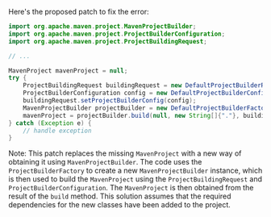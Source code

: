 Here's the proposed patch to fix the error:

```java
import org.apache.maven.project.MavenProjectBuilder;
import org.apache.maven.project.ProjectBuilderConfiguration;
import org.apache.maven.project.ProjectBuildingRequest;

// ...

MavenProject mavenProject = null;
try {
    ProjectBuildingRequest buildingRequest = new DefaultProjectBuilderRequest();
    ProjectBuilderConfiguration config = new DefaultProjectBuilderConfiguration();
    buildingRequest.setProjectBuilderConfig(config);
    MavenProjectBuilder projectBuilder = new DefaultProjectBuilderFactory().createProjectBuilder();
    mavenProject = projectBuilder.build(null, new String[]{"."}, buildingRequest).get(0);
} catch (Exception e) {
    // handle exception
}
```

Note: This patch replaces the missing `MavenProject` with a new way of obtaining it using `MavenProjectBuilder`. The code uses the `ProjectBuilderFactory` to create a new `MavenProjectBuilder` instance, which is then used to build the `MavenProject` using the `ProjectBuildingRequest` and `ProjectBuilderConfiguration`. The `MavenProject` is then obtained from the result of the `build` method. This solution assumes that the required dependencies for the new classes have been added to the project.